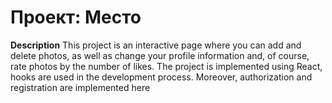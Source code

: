 # Проект: Место

**Description**
This project is an interactive page where you can add and delete photos, as well as change your profile information and, of course, rate photos by the number of likes. The project is implemented using React, hooks are used in the development process. Moreover, authorization and registration are implemented here

